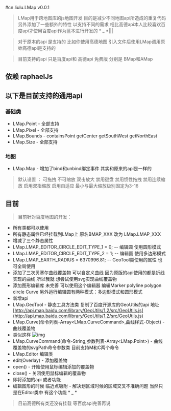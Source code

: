#cn.liulu.LMap v0.0.1 

> LMap用于跨地图库的js地图开发 目的是减少不同地图api所造成的重复代码 另外添加了一些额外的特性 以支持不同的需求 
相比高德api本人比较喜欢百度api才使用百度api作为蓝本进行开发的 \* _ \*|||

> 对于原本的api 是支持的 比如你使用高德地图 引入文件后使用LMap调用原始高德api是支持的

> 目前支持的api 只是百度api和 高德api 免费版 分别是 BMap和AMap

## 依赖 raphaelJs

## 以下是目前支持的通用api

### 基础类
* LMap.Point - 全部支持
* LMap.Pixel - 全部支持
* LMap.Bounds - containsPoint getCenter getSouthWest getNorthEast
* LMap.Size - 全部支持

### 地图

* LMap.Map - 增加了bind和unbind绑定事件 其实和原来的api是一样的 

> 默认设置 ： 可拖拽 不可缩放 双击放大 禁用键盘 禁用惯性拖拽 禁用连续缩放 启用双指缩放  启用自适应 最小与最大缩放级别固定为3-16


## 目前
> 目前针对百度地图的开发：
* 所有类都可以使用 
* 所有静态属性已经挂载到LMap上 原名BMAP_XXX 改为 LMap.LMAP_XXX
 * 增减了三个静态属性 
  * LMap.LMAP_EDITOR_CIRCLE_EDIT_TYPE_1 = 0; -- 编辑圆 使用圆形模式
  * LMap.LMAP_EDITOR_CIRCLE_EDIT_TYPE_2 = 1; -- 编辑圆 使用多边形模式
  * LMap.LMAP_EARTH_RADIUS = 6370996.81; -- GeoTool类使用的属性 也可全局使用
* 添加了三次贝塞尔曲线覆盖物 可以自定义曲线 因为原版的api使用的都是折线实现的曲线 所以我就 想尝试使用svg实现曲线覆盖物 
* 添加图形编辑库 未完善 可以使用这个编辑器 编辑Marker polyline polygon circle Curve  另外运行编辑圆有两种模式：多边形模式和圆形模式
* 新增api
 * LMap.GeoTool - 静态工具方法类 复制了百度开源库的GeoUtils的api 地址 [http://api.map.baidu.com/library/GeoUtils/1.2/src/GeoUtils.js](http://api.map.baidu.com/library/GeoUtils/1.2/src/GeoUtils.js)
 * LMap.Curve(命令列表-Array&lt;LMap.CurveCommand&gt;,曲线样式-Object) - 曲线覆盖物
  * 类似这样 ![img](http://i1.tietuku.com/6161de9de560649e.png)
 * LMap.CurveCommand(命令-String,参数列表-Array&lt;LMap.Point&gt;) - 曲线覆盖物的svgPath命令参数类 目前支持M和C两个命令
 * LMap.Editor 编辑类 
  * edit(Overlay) - 添加覆盖物 
  * open() - 开始使用鼠标编辑添加的覆盖物 
  * close() - 关闭使用鼠标编辑的覆盖物
* 即将添加的api 或者功能
 * 编辑图形的时候 临近点吸附 - 解决划区域时候的区域交叉不准确问题 当然只是在Editor类中 有这个功能 \* _ \*
  
> 目前高德所有类还没有挂载 等百度api完善再说
